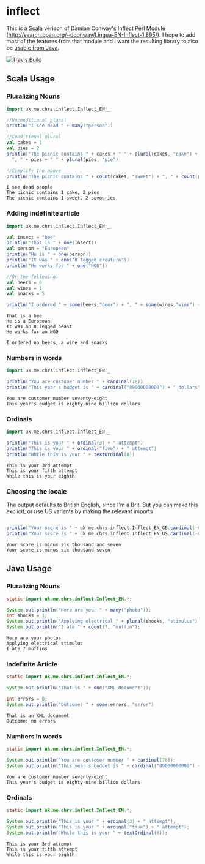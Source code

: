 # inflect

This is a Scala verison of Damian Conway's Inflect Perl Module (http://search.cpan.org/~dconway/Lingua-EN-Inflect-1.895/).
I hope to add most of the features from that module and I want 
the resulting library to also be [usable from Java](#java-usage).


[![Travis Build](https://api.travis-ci.org/nespera/inflect.png)](https://travis-ci.org/nespera/inflect)

## Scala Usage

### Pluralizing Nouns

```scala
import uk.me.chrs.inflect.Inflect_EN._

//Unconditional plural
println("I see dead " + many("person"))

//Conditional plural
val cakes = 1
val pies = 2
println("The picnic contains " + cakes + " " + plural(cakes, "cake") +
  ", " + pies + " " + plural(pies, "pie")

//Simplify the above
println("The picnic contains " + count(cakes, "sweet") + ", " + count(pies, "savoury")

```

    I see dead people
    The picnic contains 1 cake, 2 pies
    The picnic contains 1 sweet, 2 savouries
    
### Adding indefinite article

```scala
import uk.me.chrs.inflect.Inflect_EN._

val insect = "bee"
println("That is " + one(insect))
val person = "European"
println("He is " + one(person))
println("It was " + one("8 legged creature"))
println("He works for " + one("NGO"))

//Or the following:
val beers = 0
val wines = 1
val snacks = 5

println("I ordered " + some(beers,"beer") + ", " + some(wines,"wine") + " and " + some(snacks,"snack"))

```

    That is a bee
    He is a European
    It was an 8 legged beast
    He works for an NGO

    I ordered no beers, a wine and snacks

### Numbers in words

```scala
import uk.me.chrs.inflect.Inflect_EN._

println("You are customer number " + cardinal(78))
println("This year's budget is " + cardinal("89000000000") + " dollars")
```

    You are customer number seventy-eight
    This year's budget is eighty-nine billion dollars

### Ordinals

```scala
import uk.me.chrs.inflect.Inflect_EN._

println("This is your " + ordinal(3) + " attempt")
println("This is your " + ordinal("five") + " attempt")
println("While this is your " + textOrdinal(8))
```

    This is your 3rd attempt
    This is your fifth attempt
    While this is your eighth

### Choosing the locale

The output defaults to British English, since I'm a Brit. But you can make this explicit, or use US variants by
making the relevant imports

```scala

println("Your score is " + uk.me.chrs.inflect.Inflect_EN_GB.cardinal(-6007))
println("Your score is " + uk.me.chrs.inflect.Inflect_EN_US.cardinal(-6007))
```

    Your score is minus six thousand and seven
    Your score is minus six thousand seven

## Java Usage

### Pluralizing Nouns

```java
static import uk.me.chrs.inflect.Inflect_EN.*;

System.out.println("Here are your " + many("photo"));
int shocks = 1;
System.out.println("Applying electrical " + plural(shocks, "stimulus");
System.out.println("I ate " + count(7, "muffin");
```

    Here are your photos
    Applying electrical stimulus
    I ate 7 muffins

### Indefinite Article

```java
static import uk.me.chrs.inflect.Inflect_EN.*;

System.out.println("That is " + one("XML document"));

int errors = 0;
System.out.println("Outcome: " + some(errors, "error")
```

    That is an XML document
    Outcome: no errors

### Numbers in words

```java
static import uk.me.chrs.inflect.Inflect_EN.*;

System.out.println("You are customer number " + cardinal(78));
System.out.println("This year's budget is " + cardinal("89000000000") + " dollars");
```

    You are customer number seventy-eight
    This year's budget is eighty-nine billion dollars

### Ordinals

```java
static import uk.me.chrs.inflect.Inflect_EN.*;

System.out.println("This is your " + ordinal(3) + " attempt");
System.out.println("This is your " + ordinal("five") + " attempt");
System.out.println("While this is your " + textOrdinal(8));
```

    This is your 3rd attempt
    This is your fifth attempt
    While this is your eighth
